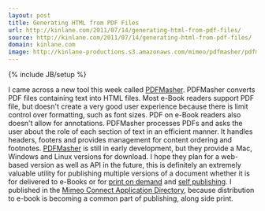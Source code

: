 ```yaml
---
layout: post
title: Generating HTML from PDF Files
url: http://kinlane.com/2011/07/14/generating-html-from-pdf-files/
source: http://kinlane.com/2011/07/14/generating-html-from-pdf-files/
domain: kinlane.com
image: http://kinlane-productions.s3.amazonaws.com/mimeo/pdfmasher/pdfmasher.jpg
---
```

{% include JB/setup %}

<p>
     <img class="c1" src="http://kinlane-productions.s3.amazonaws.com/mimeo/pdfmasher/pdfmasher.jpg" alt="" align="right" /> I came across a new tool this week called <a title="PDF Masher" href="http://www.hardcoded.net/pdfmasher/">PDFMasher</a>. PDFMasher converts PDF files containing text into HTML files. Most e-Book readers support PDF file, but doesn't create a very good user experience because there is limit control over formatting, such as font sizes. PDF on e-Book readers also doesn't allow for annotations. PDFMasher processes PDFs and asks the user about the role of each section of text in an efficient manner. It handles headers, footers and provides management for content ordering and footnotes. <a title="PDF Masher" href="http://www.hardcoded.net/pdfmasher/">PDFMasher</a> is still in early development, but they provide a Mac, Windows and Linux versions for download. I hope they plan for a web-based version as well as API in the future, this is definitely an extremely valuable utility for publishing multiple versions of a document whether it is for delivered to e-Books or for <a title="print on demand" href="http://developer.mimeo.com">print on demand</a> and <a title="self publishing" href="http://developer.mimeo.com">self publishing</a>. I published in the <a title="Mimeo Connect application directory" href="http://developer.mimeo.com/community/application_detail.php?ID=25">Mimeo Connect Application Directory</a>, because distribution to e-book is becoming a common part of publishing, along side print.
</p>